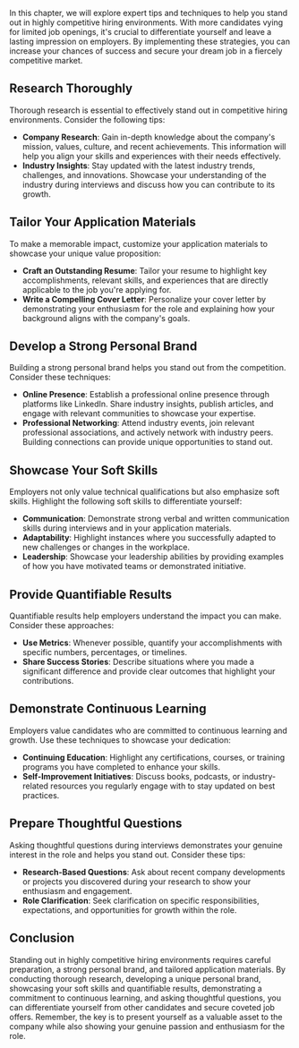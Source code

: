 
In this chapter, we will explore expert tips and techniques to help you stand out in highly competitive hiring environments. With more candidates vying for limited job openings, it's crucial to differentiate yourself and leave a lasting impression on employers. By implementing these strategies, you can increase your chances of success and secure your dream job in a fiercely competitive market.

Research Thoroughly
-------------------

Thorough research is essential to effectively stand out in competitive hiring environments. Consider the following tips:

* **Company Research**: Gain in-depth knowledge about the company's mission, values, culture, and recent achievements. This information will help you align your skills and experiences with their needs effectively.
* **Industry Insights**: Stay updated with the latest industry trends, challenges, and innovations. Showcase your understanding of the industry during interviews and discuss how you can contribute to its growth.

Tailor Your Application Materials
---------------------------------

To make a memorable impact, customize your application materials to showcase your unique value proposition:

* **Craft an Outstanding Resume**: Tailor your resume to highlight key accomplishments, relevant skills, and experiences that are directly applicable to the job you're applying for.
* **Write a Compelling Cover Letter**: Personalize your cover letter by demonstrating your enthusiasm for the role and explaining how your background aligns with the company's goals.

Develop a Strong Personal Brand
-------------------------------

Building a strong personal brand helps you stand out from the competition. Consider these techniques:

* **Online Presence**: Establish a professional online presence through platforms like LinkedIn. Share industry insights, publish articles, and engage with relevant communities to showcase your expertise.
* **Professional Networking**: Attend industry events, join relevant professional associations, and actively network with industry peers. Building connections can provide unique opportunities to stand out.

Showcase Your Soft Skills
-------------------------

Employers not only value technical qualifications but also emphasize soft skills. Highlight the following soft skills to differentiate yourself:

* **Communication**: Demonstrate strong verbal and written communication skills during interviews and in your application materials.
* **Adaptability**: Highlight instances where you successfully adapted to new challenges or changes in the workplace.
* **Leadership**: Showcase your leadership abilities by providing examples of how you have motivated teams or demonstrated initiative.

Provide Quantifiable Results
----------------------------

Quantifiable results help employers understand the impact you can make. Consider these approaches:

* **Use Metrics**: Whenever possible, quantify your accomplishments with specific numbers, percentages, or timelines.
* **Share Success Stories**: Describe situations where you made a significant difference and provide clear outcomes that highlight your contributions.

Demonstrate Continuous Learning
-------------------------------

Employers value candidates who are committed to continuous learning and growth. Use these techniques to showcase your dedication:

* **Continuing Education**: Highlight any certifications, courses, or training programs you have completed to enhance your skills.
* **Self-Improvement Initiatives**: Discuss books, podcasts, or industry-related resources you regularly engage with to stay updated on best practices.

Prepare Thoughtful Questions
----------------------------

Asking thoughtful questions during interviews demonstrates your genuine interest in the role and helps you stand out. Consider these tips:

* **Research-Based Questions**: Ask about recent company developments or projects you discovered during your research to show your enthusiasm and engagement.
* **Role Clarification**: Seek clarification on specific responsibilities, expectations, and opportunities for growth within the role.

Conclusion
----------

Standing out in highly competitive hiring environments requires careful preparation, a strong personal brand, and tailored application materials. By conducting thorough research, developing a unique personal brand, showcasing your soft skills and quantifiable results, demonstrating a commitment to continuous learning, and asking thoughtful questions, you can differentiate yourself from other candidates and secure coveted job offers. Remember, the key is to present yourself as a valuable asset to the company while also showing your genuine passion and enthusiasm for the role.
